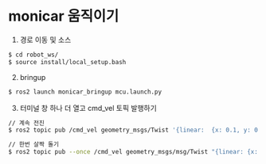 # monicar 움직이기

1. 경로 이동 및 소스

```bash
$ cd robot_ws/
$ source install/local_setup.bash
```

2. bringup

```bash
$ ros2 launch monicar_bringup mcu.launch.py
```

3. 터미널 창 하나 더 열고 cmd_vel 토픽 발행하기

```bash
// 계속 전진
$ ros2 topic pub /cmd_vel geometry_msgs/Twist '{linear:  {x: 0.1, y: 0.0, z: 0.0}, angular: {x: 0.0,y: 0.0,z: 0.0}}'
```

```bash
// 한번 살짝 돌기
$ ros2 topic pub --once /cmd_vel geometry_msgs/msg/Twist "{linear: {x: 0.0, y: 0.0, z: 0.0}, angular: {x: 0.0, y: 0.0, z: 0.78}}"
```
